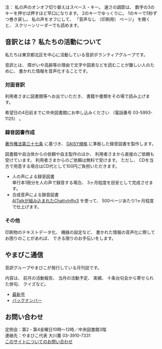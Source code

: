 
<span data-dur="1.393" data-begin="8.472">注：</span>
<span data-dur="5.483" data-begin="9.865">私の声のオンオフ切り替えはスペース・キー。</span>
<span data-dur="1.919" data-begin="15.348">速さの調節は、</span>
<span data-dur="5.276" data-begin="17.267">数字の3のキーを押せば押すほど早口になります。</span>
<span data-dur="2.777" data-begin="22.543">2のキーでゆっくりに。</span>
<span data-dur="4.503" data-begin="25.320">1のキーで5秒ずつ巻き戻し。</span>
<span data-dur="2.318" data-begin="29.823">私の声をオフにして、</span>
<span data-dur="1.445" data-begin="32.141">「音声なし</span>
<span data-dur="1.468" data-begin="33.586">（印刷用）</span>
<span data-dur="1.167" data-begin="35.054">ページ」</span>
<span data-dur="1.309" data-begin="36.221">を開くと、</span>
<span data-dur="3.742" data-begin="37.530">スクリーンリーダーでも読めます。</span>
<!--span data-dur="2.337" data-begin="41.272">注終わり。</span-->

## <span data-dur="5" data-begin="44.959">音訳とは？ 私たちの活動について</span>

<span data-dur="7.975" data-begin="49.959">私たちは東京都北区を中心に活動している音訳ボランティアグループです。</span>

<span data-dur="1.436" data-begin="57.934">音訳とは、</span>
<span data-dur="6.511" data-begin="59.370">障がいや高齢等の理由で文字や図表などを読むことが難しい人のために、</span>
<span data-dur="4.38" data-begin="65.881">書かれた情報を音声化することです。</span>

### <span data-dur="2.417" data-begin="71.961">対面音訳</span>

<span data-dur="3.263" data-begin="74.378">利用者さまに図書館等へお出でいただき、</span>
<span data-dur="4.559" data-begin="77.641">書籍や書類をその場で読み上げます。</span>

<span data-dur="4.612" data-begin="82.200">希望日の4日前までに中央図書館にお申し込みください</span>
<span data-dur="1.627" data-begin="86.812">（電話番号</span>
<span data-dur="3.627" data-begin="88.439">03-5993-1125）</span>
<span data-dur="0.5" data-begin="92.066">。</span>

### <span data-dur="2.964" data-begin="94.266">録音図書作成</span>

<span data-dur="2.857" data-begin="97.230"><a href="http://elaws.e-gov.go.jp/search/elawsSearch/elaws_search/lsg0500/detail?lawId=345AC0000000048&openerCode=1" data-dur="1.782" data-begin="100.087">著作権法第三十七条</a></span>
<span data-dur="1.476" data-begin="101.869">に基づき、</span>
<span data-dur="1.612" data-begin="103.345"><a href="" data-dur="1.782" data-begin="104.957">DAISY規格</a></span>
<span data-dur="4.498" data-begin="106.739">に準拠した録音図書を製作します。</span>

<span data-dur="4.445" data-begin="111.237">図書館や自治体からの依頼や自主製作のほか、</span>
<span data-dur="5.54" data-begin="115.682">利用者さまから直接のご依頼も受けています。</span>
<span data-dur="4.56" data-begin="121.222">利用者さまからのご依頼は無料で受けます。</span>
<span data-dur="1" data-begin="125.782">ただし、</span>
<span data-dur="6.913" data-begin="126.782">CDを当方で用意する場合はCD代として100円ご負担いただきます。</span>

- <span data-dur="3.357" data-begin="135.045">人の声による録音図書</span>  
<span data-dur="4.663" data-begin="138.402">単行本1冊分を人の声で録音する場合、</span>
<span data-dur="4.309" data-begin="143.065">3ヶ月程度を目安として完成させます。</span>
- <span data-dur="3.718" data-begin="148.724">合成音声による録音図書</span>  
<span data-dur="3.862" data-begin="152.442"><a href="http://www.sciaccess.net/jp/ChattyInfty/" data-dur="1.782" data-begin="156.304">AITalkが組み込まれたChattyInfty3</a></span>
<span data-dur="1.348" data-begin="158.086">を使って、</span>
<span data-dur="4.691" data-begin="159.434">500ページあたり1ヶ月程度で仕上げます。</span>

### <span data-dur="2.066" data-begin="165.825">その他</span>

<span data-dur="2.549" data-begin="167.891">印刷物のテキストデータ化、</span>
<span data-dur="1.763" data-begin="170.440">機器の設定など、</span>
<span data-dur="4.613" data-begin="172.203">書かれた情報の音声化に際してお困りのことがあれば、</span>
<span data-dur="3.578" data-begin="176.816">できる限りのお手伝いをします。</span>

## <span data-dur="2.599" data-begin="182.094">やまびこ通信</span>

<span data-dur="4.869" data-begin="184.693">音訳グループやまびこが発行している月刊誌です。</span>

<span data-dur="1.296" data-begin="189.562">内容は、</span>
<span data-dur="2.322" data-begin="190.858">前月の活動報告、</span>
<span data-dur="2.144" data-begin="193.180">当月の活動予定、</span>
<span data-dur="1.319" data-begin="195.324">実績、</span>
<span data-dur="3.002" data-begin="196.643">十条台句会から寄せられた俳句、</span>
<span data-dur="2.481" data-begin="199.645">クイズなど。</span>

- <span data-dur="1.459" data-begin="202.126"><a href="tusin201805.html" data-dur="2.282" data-begin="203.585">最新号</a></span>
- <span data-dur="1.634" data-begin="205.867"><a href="bn.html" data-dur="2.282" data-begin="207.501">バックナンバー</a></span>

## <span data-dur="2.293" data-begin="209.783">お問い合わせ</span>

<span data-dur="7.597" data-begin="212.076">定例会：第2・第4金曜日10時～12時／中央図書館3階</span>  
<span data-dur="4.407" data-begin="219.673">連絡先：やまびこ代表 大川薫</span>
<span data-dur="4.069" data-begin="224.080">03-3910-7331</span>  
<span data-dur="2.728" data-begin="228.149"><a href="mailto:ymbk2016ml@gmail.com?Subject=やまびこウェブサイトについて" data-dur="2.282" data-begin="230.877">このサイトについてのお問い合わせ</a></span>
<!--span data-dur="4.995" data-begin="233.159">以上でこのページの読み上げは終わりです。</span-->
